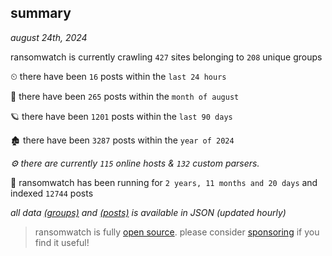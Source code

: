 
## summary
_august 24th, 2024_

ransomwatch is currently crawling `427` sites belonging to `208` unique groups

⏲ there have been `16` posts within the `last 24 hours`

🦈 there have been `265` posts within the `month of august`

🪐 there have been `1201` posts within the `last 90 days`

🏚 there have been `3287` posts within the `year of 2024`

_⚙️ there are currently `115` online hosts & `132` custom parsers._

🦕 ransomwatch has been running for `2 years, 11 months and 20 days` and indexed `12744` posts

_all data  [(groups)](http://ransomwhat.telemetry.ltd/groups) and [(posts)](http://ransomwhat.telemetry.ltd/posts) is available in JSON (updated hourly)_

> ransomwatch is fully [open source](https://github.com/joshhighet/ransomwatch#ransomwatch--). please consider [sponsoring](https://github.com/sponsors/joshhighet) if you find it useful!
